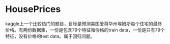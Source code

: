 # HousePrices
kaggle上一个比较热门的题目，目标是预测美国爱荷华州埃姆斯每个住宅的最终价格。有两份数据集，一份是包含79个特征和价格的train data，一份是只有79个特征，没有价格的test data。属于回归问题。
